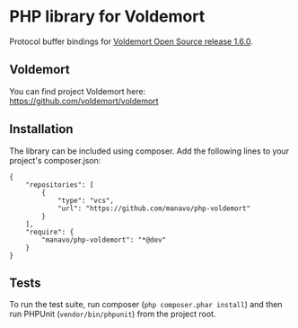 # PHP library for Voldemort

Protocol buffer bindings for [Voldemort Open Source release 1.6.0](https://github.com/voldemort/voldemort/releases/tag/release-1.6.0-cutoff).

## Voldemort

You can find project Voldemort here: https://github.com/voldemort/voldemort

## Installation

The library can be included using composer. Add the following lines to your project's composer.json:

    {
        "repositories": [
            {
                "type": "vcs",
                "url": "https://github.com/manavo/php-voldemort"
            }
        ],
        "require": {
            "manavo/php-voldemort": "*@dev"
        }
    }

## Tests ##

To run the test suite, run composer (`php composer.phar install`) and then run PHPUnit (`vendor/bin/phpunit`) from the project root.
